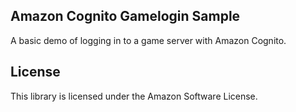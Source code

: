 ## Amazon Cognito Gamelogin Sample

A basic demo of logging in to a game server with Amazon Cognito.

## License

This library is licensed under the Amazon Software License.

